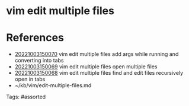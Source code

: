# vim edit multiple files

# References
- [20221003150070](/zet/20221003150070/) vim edit multiple files add args while running and converting into tabs
- [20221003150069](/zet/20221003150069/) vim edit multiple files open multiple files
- [20221003150068](/zet/20221003150068/) vim edit multiple files find and edit files recursively open in tabs
- ~/kb/vim/edit-multiple-files.md

Tags:
    #assorted

